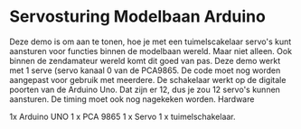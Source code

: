 # Servosturing Modelbaan Arduino
 
Deze demo is om aan te tonen, hoe je met een tuimelscakelaar servo's kunt aansturen voor functies binnen de modelbaan wereld. Maar niet alleen. Ook binnen de zendamateur wereld komt dit goed van pas.
Deze demo werkt met 1 serve (servo kanaal 0 van de PCA9865. 
De code moet nog worden aangepast voor gebruik met meerdere. De schakelaar werkt op de digitale poorten van de Arduino Uno. Dat zijn er 12, dus je zou 12 servo's kunnen aansturen.
De timing moet ook nog nagekeken worden.
Hardware

1x Arduino UNO
1 x PCA 9865
1 x Servo
1 x tuimelschakelaar.
